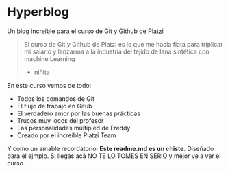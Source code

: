 # Hyperblog
Un blog increíble para el curso de Git y Github de Platzi
> El curso de Git y Github de Platzi es lo que me hacía flata para triplicar mi salario y lanzarma a la industria del tejido de lana sintética con machine Learning
> - niñita

En este curso vemos de todo:
* Todos los comandos de Git
* El flujo de trabajo en Gitub
* El verdadero amor por las buenas prácticas
* Trucos muy locos del profesor
* Las personalidades múltipled de Freddy
* Creado por el increíble Platzi Team

Y como un amable recordatorio: **Este readme.md es un chiste**. Diseñado para el ejmplo. Si llegas acá NO TE LO TOMES EN SERIO y mejor ve a ver el curso.
